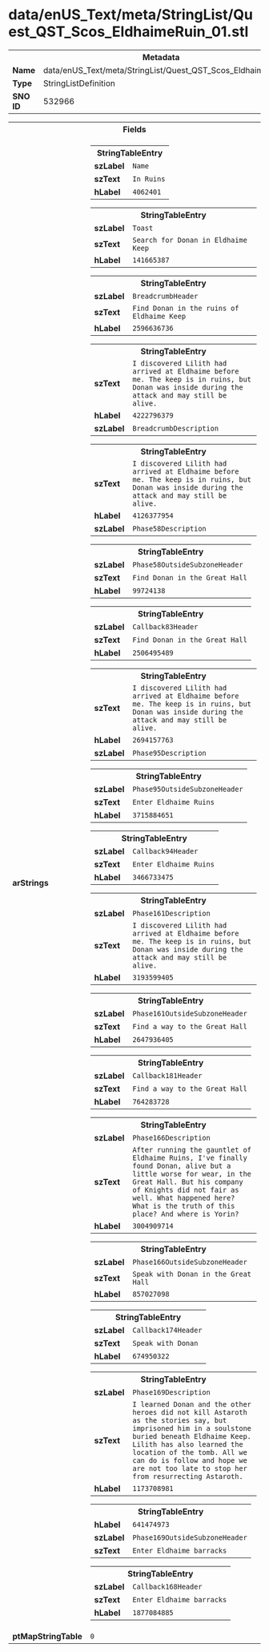 <h1>data/enUS_Text/meta/StringList/Quest_QST_Scos_EldhaimeRuin_01.stl</h1><table><tr><th colspan="100%">Metadata</th></tr><tr><td><b>Name</b></td><td>data/enUS_Text/meta/StringList/Quest_QST_Scos_EldhaimeRuin_01.stl</td></tr><tr><td><b>Type</b></td><td>StringListDefinition</td></tr><tr><td><b>SNO ID</b></td><td>532966</td></tr></table>

<table><tr><th colspan="100%">Fields</th></tr><tr><td><b>arStrings</b></td><td><table><tr><th colspan="100%">StringTableEntry</th></tr><tr><td><b>szLabel</b></td><td><code>Name</code></td></tr><tr><td><b>szText</b></td><td><code>In Ruins</code></td></tr><tr><td><b>hLabel</b></td><td><code>4062401</code></td></tr></table>


<table><tr><th colspan="100%">StringTableEntry</th></tr><tr><td><b>szLabel</b></td><td><code>Toast</code></td></tr><tr><td><b>szText</b></td><td><code>Search for Donan in Eldhaime Keep</code></td></tr><tr><td><b>hLabel</b></td><td><code>141665387</code></td></tr></table>


<table><tr><th colspan="100%">StringTableEntry</th></tr><tr><td><b>szLabel</b></td><td><code>BreadcrumbHeader</code></td></tr><tr><td><b>szText</b></td><td><code>Find Donan in the ruins of Eldhaime Keep</code></td></tr><tr><td><b>hLabel</b></td><td><code>2596636736</code></td></tr></table>


<table><tr><th colspan="100%">StringTableEntry</th></tr><tr><td><b>szText</b></td><td><code>I discovered Lilith had arrived at Eldhaime before me. The keep is in ruins, but Donan was inside during the attack and may still be alive.</code></td></tr><tr><td><b>hLabel</b></td><td><code>4222796379</code></td></tr><tr><td><b>szLabel</b></td><td><code>BreadcrumbDescription</code></td></tr></table>


<table><tr><th colspan="100%">StringTableEntry</th></tr><tr><td><b>szText</b></td><td><code>I discovered Lilith had arrived at Eldhaime before me. The keep is in ruins, but Donan was inside during the attack and may still be alive.</code></td></tr><tr><td><b>hLabel</b></td><td><code>4126377954</code></td></tr><tr><td><b>szLabel</b></td><td><code>Phase58Description</code></td></tr></table>


<table><tr><th colspan="100%">StringTableEntry</th></tr><tr><td><b>szLabel</b></td><td><code>Phase58OutsideSubzoneHeader</code></td></tr><tr><td><b>szText</b></td><td><code>Find Donan in the Great Hall</code></td></tr><tr><td><b>hLabel</b></td><td><code>99724138</code></td></tr></table>


<table><tr><th colspan="100%">StringTableEntry</th></tr><tr><td><b>szLabel</b></td><td><code>Callback83Header</code></td></tr><tr><td><b>szText</b></td><td><code>Find Donan in the Great Hall</code></td></tr><tr><td><b>hLabel</b></td><td><code>2506495489</code></td></tr></table>


<table><tr><th colspan="100%">StringTableEntry</th></tr><tr><td><b>szText</b></td><td><code>I discovered Lilith had arrived at Eldhaime before me. The keep is in ruins, but Donan was inside during the attack and may still be alive.</code></td></tr><tr><td><b>hLabel</b></td><td><code>2694157763</code></td></tr><tr><td><b>szLabel</b></td><td><code>Phase95Description</code></td></tr></table>


<table><tr><th colspan="100%">StringTableEntry</th></tr><tr><td><b>szLabel</b></td><td><code>Phase95OutsideSubzoneHeader</code></td></tr><tr><td><b>szText</b></td><td><code>Enter Eldhaime Ruins</code></td></tr><tr><td><b>hLabel</b></td><td><code>3715884651</code></td></tr></table>


<table><tr><th colspan="100%">StringTableEntry</th></tr><tr><td><b>szLabel</b></td><td><code>Callback94Header</code></td></tr><tr><td><b>szText</b></td><td><code>Enter Eldhaime Ruins</code></td></tr><tr><td><b>hLabel</b></td><td><code>3466733475</code></td></tr></table>


<table><tr><th colspan="100%">StringTableEntry</th></tr><tr><td><b>szLabel</b></td><td><code>Phase161Description</code></td></tr><tr><td><b>szText</b></td><td><code>I discovered Lilith had arrived at Eldhaime before me. The keep is in ruins, but Donan was inside during the attack and may still be alive.</code></td></tr><tr><td><b>hLabel</b></td><td><code>3193599405</code></td></tr></table>


<table><tr><th colspan="100%">StringTableEntry</th></tr><tr><td><b>szLabel</b></td><td><code>Phase161OutsideSubzoneHeader</code></td></tr><tr><td><b>szText</b></td><td><code>Find a way to the Great Hall</code></td></tr><tr><td><b>hLabel</b></td><td><code>2647936405</code></td></tr></table>


<table><tr><th colspan="100%">StringTableEntry</th></tr><tr><td><b>szLabel</b></td><td><code>Callback181Header</code></td></tr><tr><td><b>szText</b></td><td><code>Find a way to the Great Hall</code></td></tr><tr><td><b>hLabel</b></td><td><code>764283728</code></td></tr></table>


<table><tr><th colspan="100%">StringTableEntry</th></tr><tr><td><b>szLabel</b></td><td><code>Phase166Description</code></td></tr><tr><td><b>szText</b></td><td><code>After running the gauntlet of Eldhaime Ruins, I've finally found Donan, alive but a little worse for wear, in the Great Hall. But his company of Knights did not fair as well. What happened here? What is the truth of this place? And where is Yorin?</code></td></tr><tr><td><b>hLabel</b></td><td><code>3004909714</code></td></tr></table>


<table><tr><th colspan="100%">StringTableEntry</th></tr><tr><td><b>szLabel</b></td><td><code>Phase166OutsideSubzoneHeader</code></td></tr><tr><td><b>szText</b></td><td><code>Speak with Donan in the Great Hall</code></td></tr><tr><td><b>hLabel</b></td><td><code>857027098</code></td></tr></table>


<table><tr><th colspan="100%">StringTableEntry</th></tr><tr><td><b>szLabel</b></td><td><code>Callback174Header</code></td></tr><tr><td><b>szText</b></td><td><code>Speak with Donan</code></td></tr><tr><td><b>hLabel</b></td><td><code>674950322</code></td></tr></table>


<table><tr><th colspan="100%">StringTableEntry</th></tr><tr><td><b>szLabel</b></td><td><code>Phase169Description</code></td></tr><tr><td><b>szText</b></td><td><code>I learned Donan and the other heroes did not kill Astaroth as the stories say, but imprisoned him in a soulstone buried beneath Eldhaime Keep. Lilith has also learned the location of the tomb. All we can do is follow and hope we are not too late to stop her from resurrecting Astaroth.</code></td></tr><tr><td><b>hLabel</b></td><td><code>1173708981</code></td></tr></table>


<table><tr><th colspan="100%">StringTableEntry</th></tr><tr><td><b>hLabel</b></td><td><code>641474973</code></td></tr><tr><td><b>szLabel</b></td><td><code>Phase169OutsideSubzoneHeader</code></td></tr><tr><td><b>szText</b></td><td><code>Enter Eldhaime barracks</code></td></tr></table>


<table><tr><th colspan="100%">StringTableEntry</th></tr><tr><td><b>szLabel</b></td><td><code>Callback168Header</code></td></tr><tr><td><b>szText</b></td><td><code>Enter Eldhaime barracks</code></td></tr><tr><td><b>hLabel</b></td><td><code>1877084885</code></td></tr></table>


</td></tr><tr><td><b>ptMapStringTable</b></td><td><code>0</code></td></tr></table>

